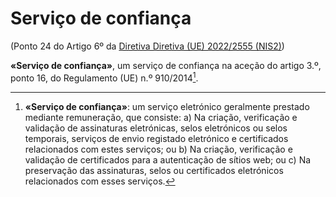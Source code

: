 # Serviço de confiança
(Ponto 24 do Artigo 6º da [Diretiva Diretiva (UE) 2022/2555 (NIS2)](https://eur-lex.europa.eu/legal-content/PT/TXT/?uri=CELEX:32022L2555))

**«Serviço de confiança»**, um serviço de confiança na aceção do artigo 3.º, ponto 16, do Regulamento (UE) n.º 910/2014[^1].

[^1]: **«Serviço de confiança»**: um serviço eletrónico geralmente prestado mediante remuneração, que consiste:
	a) Na criação, verificação e validação de assinaturas eletrónicas, selos eletrónicos ou selos temporais, serviços de envio registado eletrónico e certificados relacionados com estes serviços; ou
	b) Na criação, verificação e validação de certificados para a autenticação de sítios web; ou
	c) Na preservação das assinaturas, selos ou certificados eletrónicos relacionados com esses serviços.
